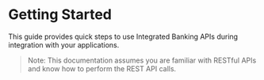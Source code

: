 # Getting Started

This guide provides quick steps to use Integrated Banking  APIs during integration with your applications.

> Note: This documentation assumes you are familiar with RESTful APIs and know how to perform the REST API calls.
